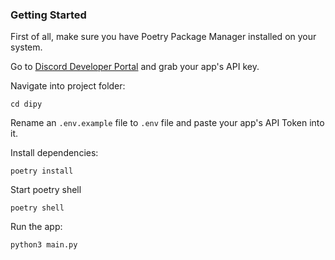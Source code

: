 ### Getting Started

First of all, make sure you have Poetry Package Manager installed on your system.

Go to [Discord Developer Portal](https://discord.com/developers/applications) and grab your app's API key.

Navigate into project folder:

```shell
cd dipy
```

Rename an `.env.example` file to `.env` file and paste your app's API Token into it.

Install dependencies:

```shell
poetry install
```

Start poetry shell

```shell
poetry shell
```

Run the app:

```shell
python3 main.py
```
